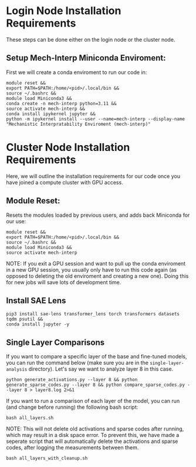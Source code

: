 # Login Node Installation Requirements

These steps can be done either on the login node or the cluster node.

## Setup Mech-Interp Miniconda Enviroment:
First we will create a conda enviroment to run our code in:
```
module reset &&
export PATH=$PATH:/home/<pid>/.local/bin &&
source ~/.bashrc &&
module load Miniconda3 &&
conda create -n mech-interp python=3.11 &&
source activate mech-interp &&
conda install ipykernel jupyter &&
python -m ipykernel install --user --name=mech-interp --display-name "Mechanistic Interpratability Enviroment (mech-interp)"
```

# Cluster Node Installation Requirements

Here, we will outline the installation requirements for our code once you have joined a compute cluster with GPU access.

## Module Reset:
Resets the modules loaded by previous users, and adds back Miniconda for our use:
```
module reset &&
export PATH=$PATH:/home/<pid>/.local/bin &&
source ~/.bashrc &&
module load Miniconda3 &&
source activate mech-interp
```
NOTE: If you exit a GPU session and want to pull up the conda enviroment in a new GPU session, you usually only have to run this code again (as opposed to deleting the old enviroment and creating a new one). Doing this for new jobs will save lots of development time.

## Install SAE Lens
```
pip3 install sae-lens transformer_lens torch transformers datasets tqdm psutil &&
conda install jupyter -y
```
## Single Layer Comparisons
If you want to compare a specific layer of the base and fine-tuned models, you can run the command below (make sure you are in the `single-layer-analysis` directory). Let's say we want to analyze layer 8 in this case.
```
python generate_activations.py --layer 8 && python generate_sparse_codes.py --layer 8 && python compare_sparse_codes.py --layer 8 > layer8.log 2>&1
```

If you want to run a comparison of each layer of the model, you can run (and change before running) the following bash script:
```
bash all_layers.sh
```
NOTE: This will not delete old activations and sparse codes after running, which may result in a disk space error. To prevent this, we have made a seperate script that will automatically delete the activations and sparse codes, after logging the measurements between them.
```
bash all_layers_with_cleanup.sh
```